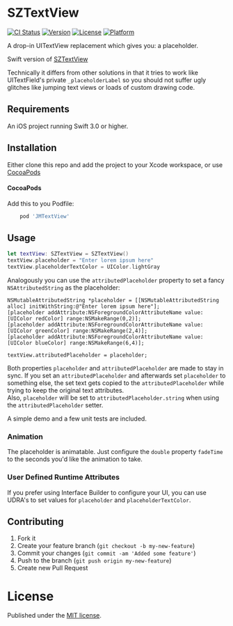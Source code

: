# SZTextView 

[![CI Status](http://img.shields.io/travis/jmeggesto/JMTextView.svg?style=flat)](https://travis-ci.org/jmeggesto/JMTextView)
[![Version](https://img.shields.io/cocoapods/v/JMTextView.svg?style=flat)](http://cocoapods.org/pods/JMTextView)
[![License](https://img.shields.io/cocoapods/l/JMTextView.svg?style=flat)](http://cocoapods.org/pods/JMTextView)
[![Platform](https://img.shields.io/cocoapods/p/JMTextView.svg?style=flat)](http://cocoapods.org/pods/JMTextView)

A drop-in UITextView replacement which gives you: a placeholder.

Swift version of [SZTextView](https://github.com/glaszig/SZTextView)

Technically it differs from other solutions in that it tries to work like UITextField's private `_placeholderLabel` so you should not suffer ugly glitches like jumping text views or loads of custom drawing code.

## Requirements

An iOS project running Swift 3.0 or higher. 

## Installation

Either clone this repo and add the project to your Xcode workspace, or use [CocoaPods](http://cocoapods.org)

#### CocoaPods

Add this to you Podfile:

```ruby
	pod 'JMTextView'
```
## Usage

```swift
let textView: SZTextView = SZTextView()
textView.placeholder = "Enter lorem ipsum here"
textView.placeholderTextColor = UIColor.lightGray
```

Analogously you can use the `attributedPlaceholder` property to set a fancy `NSAttributedString` as the placeholder:

```objc
NSMutableAttributedString *placeholder = [[NSMutableAttributedString alloc] initWithString:@"Enter lorem ipsum here"];
[placeholder addAttribute:NSForegroundColorAttributeName value:[UIColor redColor] range:NSMakeRange(0,2)];
[placeholder addAttribute:NSForegroundColorAttributeName value:[UIColor greenColor] range:NSMakeRange(2,4)];
[placeholder addAttribute:NSForegroundColorAttributeName value:[UIColor blueColor] range:NSMakeRange(6,4)];

textView.attributedPlaceholder = placeholder;
```

Both properties `placeholder` and `attributedPlaceholder` are made to stay in sync.
If you set an `attributedPlaceholder` and afterwards set `placeholder` to something else, the set text gets copied to the `attributedPlaceholder` while trying to keep the original text attributes.  
Also, `placeholder` will be set to `attributedPlaceholder.string` when using the `attributedPlaceholder` setter.

A simple demo and a few unit tests are included.

### Animation

The placeholder is animatable. Just configure the `double` property `fadeTime`
to the seconds you'd like the animation to take.

### User Defined Runtime Attributes

If you prefer using Interface Builder to configure your UI, you can use UDRA's to set values for `placeholder` and `placeholderTextColor`.

## Contributing

1. Fork it
2. Create your feature branch (`git checkout -b my-new-feature`)
3. Commit your changes (`git commit -am 'Added some feature'`)
4. Push to the branch (`git push origin my-new-feature`)
5. Create new Pull Request

# License

Published under the [MIT license](http://opensource.org/licenses/MIT).
